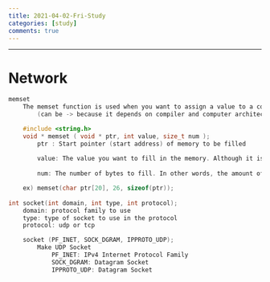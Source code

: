 ```yaml
---
title: 2021-04-02-Fri-Study
categories: [study]
comments: true
---
```

-------------------------------------------------------------------------------


                                                                                                                                                                                                                                                                                                            
# Network 

```c
memset
    The memset function is used when you want to assign a value to a contiguous memory in a specific range, it can be faster than the for statement.
        (can be -> because it depends on compiler and computer architecture)

    #include <string.h>
    void * memset ( void * ptr, int value, size_t num );
        ptr : Start pointer (start address) of memory to be filled 
        
        value: The value you want to fill in the memory. Although it is int type, it is converted to unsigned char (1 byte) and stored internally.
        
        num: The number of bytes to fill. In other words, the amount of memory to be filled

    ex) memset(char ptr[20], 26, sizeof(ptr));
        
int socket(int domain, int type, int protocol);
    domain: protocol family to use
    type: type of socket to use in the protocol
    protocol: udp or tcp

    socket (PF_INET, SOCK_DGRAM, IPPROTO_UDP);
        Make UDP Socket
            PF_INET: IPv4 Internet Protocol Family
            SOCK_DGRAM: Datagram Socket      
            IPPROTO_UDP: Datagram Socket
            
        
```